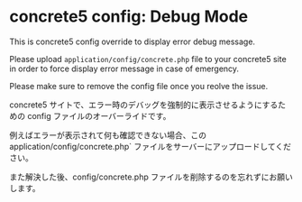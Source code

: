 # concrete5 config: Debug Mode

This is concrete5 config override to display error debug message.

Please upload `application/config/concrete.php` file to your concrete5 site in order to force display error message in case of emergency.

Please make sure to remove the config file once you reolve the issue.

concrete5 サイトで、エラー時のデバッグを強制的に表示させるようにするための config ファイルのオーバーライドです。

例えばエラーが表示されて何も確認できない場合、この application/config/concrete.php` ファイルをサーバーにアップロードしてください。

また解決した後、config/concrete.php ファイルを削除するのを忘れずにお願いします。